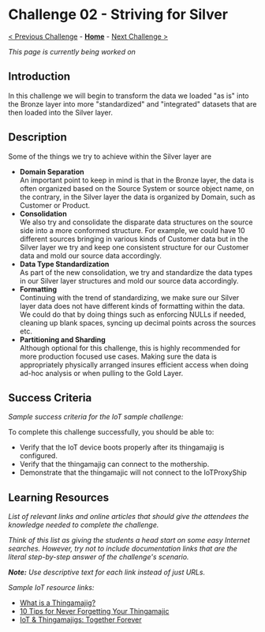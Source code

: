 # Challenge 02 - Striving for Silver

[< Previous Challenge](./Challenge-01.md) - **[Home](../README.md)** - [Next Challenge >](./Challenge-03.md)

*This page is currently being worked on*

## Introduction

In this challenge we will begin to transform the data we loaded "as is" into the Bronze layer into more "standardized" and "integrated" datasets that are then loaded into the Silver layer.

## Description

Some of the things we try to achieve within the Silver layer are
- __Domain Separation__\
 An important point to keep in mind is that in the Bronze layer, the data is often organized based on the Source System or source object name, on the contrary, in the Silver layer the data is organized by Domain, such as Customer or Product. 
- __Consolidation__\
 We also try and consolidate the disparate data structures on the source side into a more conformed structure. For example, we could have 10 different sources bringing in various kinds of Customer data but in the Silver layer we try and keep one consistent structure for our Customer data and mold our source data accordingly.
- __Data Type Standardization__\
 As part of the new consolidation, we try and standardize the data types in our Silver layer structures and mold our source data accordingly.
- __Formatting__\
 Continuing with the trend of standardizing, we make sure our Silver layer data does not have different kinds of formatting within the data. We could do that by doing things such as enforcing NULLs if needed, cleaning up blank spaces, syncing up decimal points across the sources etc.
- __Partitioning and Sharding__\
 Although optional for this challenge, this is highly recommended for more production focused use cases. Making sure the data is appropriately physically arranged insures efficient access when doing ad-hoc analysis or when pulling to the Gold Layer.

## Success Criteria

*Sample success criteria for the IoT sample challenge:*

To complete this challenge successfully, you should be able to:
- Verify that the IoT device boots properly after its thingamajig is configured.
- Verify that the thingamajig can connect to the mothership.
- Demonstrate that the thingamajic will not connect to the IoTProxyShip

## Learning Resources

_List of relevant links and online articles that should give the attendees the knowledge needed to complete the challenge._

*Think of this list as giving the students a head start on some easy Internet searches. However, try not to include documentation links that are the literal step-by-step answer of the challenge's scenario.*

***Note:** Use descriptive text for each link instead of just URLs.*

*Sample IoT resource links:*

- [What is a Thingamajig?](https://www.bing.com/search?q=what+is+a+thingamajig)
- [10 Tips for Never Forgetting Your Thingamajic](https://www.youtube.com/watch?v=dQw4w9WgXcQ)
- [IoT & Thingamajigs: Together Forever](https://www.youtube.com/watch?v=yPYZpwSpKmA)





